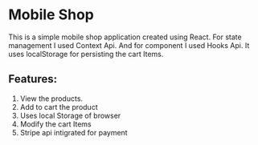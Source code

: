 # Mobile Shop
This is a simple mobile shop application created using React. For state management I used Context Api. And for component I used Hooks Api.
It uses localStorage for persisting the cart Items.

## Features:
1. View the products.
2. Add to cart the product
3. Uses local Storage of browser
4. Modify the cart Items
5. Stripe api intigrated for payment
